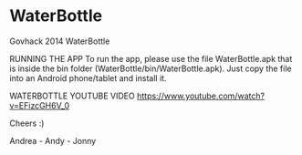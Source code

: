 WaterBottle
===========

Govhack 2014 WaterBottle

RUNNING THE APP
To run the app, please use the file WaterBottle.apk that is inside the bin folder (WaterBottle/bin/WaterBottle.apk).
Just copy the file into an Android phone/tablet and install it.

WATERBOTTLE YOUTUBE VIDEO
https://www.youtube.com/watch?v=EFizcGH6V_0

Cheers :)

Andrea - Andy - Jonny
